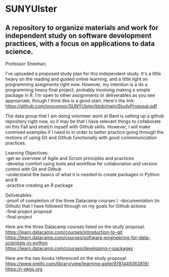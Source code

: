 # SUNYUlster
## A repository to organize materials and work for independent study on software development practices, with a focus on applications to data science.

Professor Sheehan,

I've uploaded a proposed study plan for this independent study. It's a little heavy on the reading and guided online learning, and a little light on programming assigments right now. However, my intention is a do a programming heavy final project, probably involving making a simple package in R. I'm open to other assignments or deliverables as you see appropriate, though I think this is a good start. Here's the link: 
https://github.com/oroconnor/SUNYUlster/blob/main/StudyProposal.pdf

The data group that I am doing volunteer work at Bard is setting up a github repository right now, so it may be that I have relevant things to collaborate on this Fall and stretch myself with Github skills. However, I will make contrived examples if I need to in order to better practice going through the motions of using Git and Github functionally with good commmunciation practices. 

Learning Objectives: \
-get an overview of Agile and Scrum principles and practices \
-develop comfort using tools and workflow for collaboration and version control with Git and Github \
-understand the basics of what it is needed to create packages in Python and R \
-practice creating an R package 

Deliverables: \
-proof of completion of the three Datacamp courses \ 
-documentation (in Github) that I have followed through on my goals for Github actions \
-final project proposal \
-final project 

Here are the three Datacamp courses listed on the study proposal: \
https://learn.datacamp.com/courses/introduction-to-git \
https://learn.datacamp.com/courses/software-engineering-for-data-scientists-in-python \
https://learn.datacamp.com/courses/developing-r-packages 

Here are the two books referenced on the study proposal: \
https://www.oreilly.com/library/view/learning-agile/9781449363819/ \
https://r-pkgs.org 
